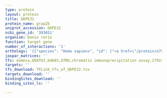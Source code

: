 ```yaml
---
type: protein
layout: protein
title: Q6PE32
protein_name: grap2b
uniprot_accession: Q6PE32
ncbi_gene_id: '393651'
organism: Danio rerio
function: target gene
number_of_interactions: '1'
orthologs: '[{"species": "Homo sapiens", "id": ["<a href=\"/protein/o75791\">O75791</a>"]}, {"species": "Mus musculus", "id": ["<a href=\"/protein/o89100\">O89100</a>"]}]'
jaspar_matrices: ''
tfs: eomesa,Q98TU2,64603,GTRD,chromatin immunoprecipitation assay,27924024%5Buid%5D,No
targets: ''
tfs_download: TFLink_tfs_of_Q6PE32.tsv
targets_download: ''
bindingSites_download: ''
binding_sites_ls: ''

---
```

